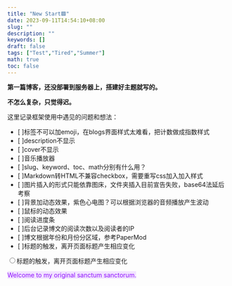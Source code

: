 ```yaml
---
title: "New Start🟪"
date: 2023-09-11T14:54:10+08:00
slug: ""
description: ""
keywords: []
draft: false
tags: ["Test","Tired","Summer"]
math: true
toc: false
---
```


**第一篇博客，还没部署到服务器上，搭建好主题就写的。**

**不怎么复杂，只觉得迟。**

这里记录框架使用中遇见的问题和想法：
 
 - [ ]标签不可以加emoji，在blogs界面样式太难看，把计数做成指数样式
 - [ ]description不显示
 - [ ]cover不显示
 - [ ]音乐播放器
 - [ ]slug、keyword、toc、math分别有什么用？
 - [ ]Markdown转HTML不兼容checkbox，需要重写css加入加入样式
 - [ ]图片插入的形式只能依靠图床，文件夹插入目前宣告失败，base64法延后考察
 - [ ]背景加动态效果，紫色心电图？可以根据浏览器的音频播放产生波动
 - [ ]鼠标的动态效果 
 - [ ]阅读进度条 
 - [ ]后台记录博文的阅读次数以及阅读者的IP
 - [ ]博文根据年份和月份分区域，参考PaperMod
 - [ ]标题的触发，离开页面标题产生相应变化


<input type="radio"/><label>标题的触发，离开页面标题产生相应变化</label>

<span style="color: #9013fe; background-color: #f2e3ff;"> Welcome to my original sanctum sanctorum. </span>
